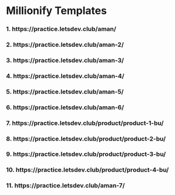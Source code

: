 # Millionify Templates

<h3>1. <span>https://practice.letsdev.club/aman/</span></h3>
<h3>2. <span>https://practice.letsdev.club/aman-2/</span></h3>
<h3>3. <span>https://practice.letsdev.club/aman-3/</span></h3>
<h3>4. <span>https://practice.letsdev.club/aman-4/</span></h3>
<h3>5. <span>https://practice.letsdev.club/aman-5/</span></h3>
<h3>6. <span>https://practice.letsdev.club/aman-6/</span></h3>
<h3>7. <span>https://practice.letsdev.club/product/product-1-bu/</span></h3>
<h3>8. <span>https://practice.letsdev.club/product/product-2-bu/</span></h3>
<h3>9. <span>https://practice.letsdev.club/product/product-3-bu/</span></h3>
<h3>10. <span>https://practice.letsdev.club/product/product-4-bu/</span></h3>
<h3>11. <span>https://practice.letsdev.club/aman-7/</span></h3>



